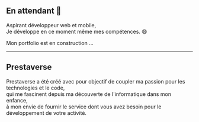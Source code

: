 ## En attendant 👋

Aspirant développeur web et mobile,<br />
Je développe en ce moment même mes compétences. 😄

Mon portfolio est en construction ... 

<hr />

## Prestaverse

Prestaverse a été créé avec pour objectif de coupler ma passion pour les technologies et le code,<br /> 
qui me fascinent depuis ma découverte de l'informatique dans mon enfance,<br /> 
à mon envie de fournir le service dont vous avez besoin pour le développement de votre activité.

<!--
**L0ot3r/L0ot3r** is a ✨ _special_ ✨ repository because its `README.md` (this file) appears on your GitHub profile.

Here are some ideas to get you started:

- 🔭 I’m currently working on ...
- 🌱 I’m currently learning ...
- 👯 I’m looking to collaborate on ...
- 🤔 I’m looking for help with ...
- 💬 Ask me about ...
- 📫 How to reach me: ...
- 😄 Pronouns: ...
- ⚡ Fun fact: ...
-->
